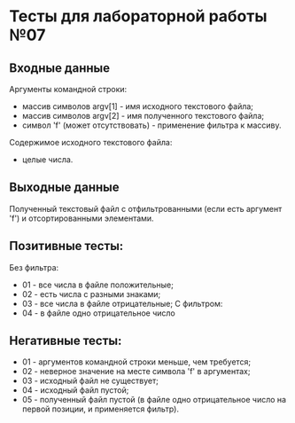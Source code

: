 # Тесты для лабораторной работы №07

## Входные данные
Аргументы командной строки:
- массив символов argv[1] - имя исходного текстового файла;
- массив символов argv[2] - имя полученного текстового файла;
- символ 'f' (может отсутствовать) - применение фильтра к массиву.

Содержимое исходного текстового файла:
- целые числа.

## Выходные данные
Полученный текстовый файл с отфильтрованными (если есть аргумент 'f') и 
отсортированными элементами.

## Позитивные тесты:
Без фильтра:
- 01 - все числа в файле положительные;
- 02 - есть числа с разными знаками;
- 03 - все числа в файле отрицательные;
С фильтром:
- 04 - в файле одно отрицательное число 

## Негативные тесты:
- 01 - аргументов командной строки меньше, чем требуется;
- 02 - неверное значение на месте символа 'f' в аргументах;
- 03 - исходный файл не существует;
- 04 - исходный файл пустой;
- 05 - полученный файл пустой (в файле одно отрицательное число на 
первой позиции, и применяется фильтр).